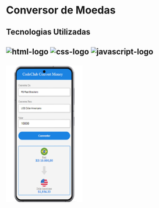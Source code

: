 <h1>Conversor de Moedas</h1>
<h2>Tecnologias Utilizadas<h2/>
<img src="https://img.shields.io/badge/HTML5-E34F26?style=for-the-badge&logo=html5&logoColor=white" alt=html-logo width="70px"/>  
<img src="https://img.shields.io/badge/CSS3-1572B6?style=for-the-badge&logo=css3&logoColor=white" 
alt=css-logo width="60px"/> <img src="https://img.shields.io/badge/JavaScript-F7DF1E?style=for-the-badge&logo=javascript&logoColor=black" 
alt=javascript-logo width="100px"/>
<br>
<br>
<img src="https://github.com/RafaelRibeiroR18/Conversor-de-moedas/blob/master/assets/conversor%20de%20moedas%20%20cel%20(1).jpg?raw=true" width="210px"; />
<br>
<br>

